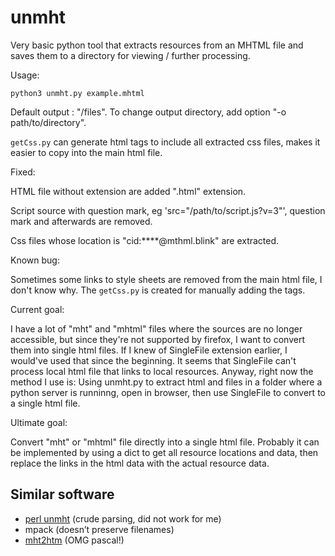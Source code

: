 # unmht

Very basic python tool that extracts resources from an MHTML file and saves them
to a directory for viewing / further processing.

Usage:

```
python3 unmht.py example.mhtml
```
Default output : "/files". To change output directory, add option "-o path/to/directory".

`getCss.py` can generate html tags to include all extracted css files, makes it easier to copy into the main html file.

Fixed:

HTML file without extension are added ".html" extension.

Script source with question mark, eg 'src="/path/to/script.js?v=3"', question mark and afterwards are removed.

Css files whose location is "cid:****@mthml.blink" are extracted.


Known bug:

Sometimes some links to style sheets are removed from the main html file, I don't know why. The `getCss.py` is created for manually adding the tags.


Current goal:

I have a lot of "mht" and "mhtml" files where the sources are no longer accessible, but since they're not supported by firefox, I want to convert them into single html files. If I knew of SingleFile extension earlier, I would've used that since the beginning. It seems that SingleFile can't process local html file that links to local resources. Anyway, right now the method I use is: Using unmht.py to extract html and files in a folder where a python server is runninng, open in browser, then use SingleFile to convert to a single html file.

Ultimate goal:

Convert "mht" or "mhtml" file directly into a single html file. Probably it can be implemented by using a dict to get all resource locations and data, then replace the links in the html data with the actual resource data.

## Similar software

* [perl unmht](https://www.volkerschatz.com/unix/uware/unmht.html) (crude parsing, did not work for me)
* mpack (doesn’t preserve filenames)
* [mht2htm](https://pgm.bpalanka.com/mht2htm.html) (OMG pascal!)
